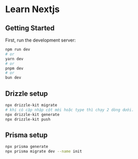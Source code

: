 # Learn Nextjs

## Getting Started

First, run the development server:

```bash
npm run dev
# or
yarn dev
# or
pnpm dev
# or
bun dev
```

## Drizzle setup

```sh
npx drizzle-kit migrate
# khi có cập nhập cột mới hoặc type thì chạy 2 dòng dưới.
npx drizzle-kit generate
npx drizzle-kit push
```

## Prisma setup

```sh
npx prisma generate
npx prisma migrate dev --name init
```
